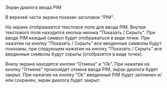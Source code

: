 Экран диалога ввода PIM

В верхней части экрана показан заголовок "PIM".

На экране отображается текстовое поле для ввода PIM. Внутри текстового поля находится кнопка-иконка "Показать / Скрыть".
При вводе PIM каждый символ будет отображаться в виде точки. При нажатии на кнопку  "Показать / Скрыть" все введенные символы будут показаны, при следующем нажатии на кнопку "Показать / Скрыть" все введенные символы будут скрыты (отобразятся в виде точек).

Внизу экрана находятся кнопки "Отмена" и "Ok".
При нажатии на кнопку "Отмена" произойдет отмена ввода PIM, экран диалога будет закрыт.
При нажатии на кнопку "Ok" введенный PIM будет запомнен и/или сохранен, экран диалога будет закрыт.